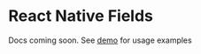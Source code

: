 React Native Fields
================

Docs coming soon.
See [demo](https://github.com/markkup/react-native-fields/tree/develop/demo) for usage examples
